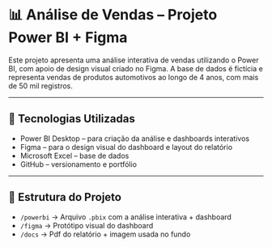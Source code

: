 # 📊 Análise de Vendas – Projeto Power BI + Figma

Este projeto apresenta uma análise interativa de vendas utilizando o Power BI, com apoio de design visual criado no Figma. A base de dados é fictícia e representa vendas de produtos automotivos  ao longo de 4 anos, com mais de 50 mil registros.

---

## 🧩 Tecnologias Utilizadas

- Power BI Desktop – para criação da análise e dashboards interativos
- Figma – para o design visual do dashboard e layout do relatório
- Microsoft Excel – base de dados
- GitHub – versionamento e portfólio

---

## 📁 Estrutura do Projeto

- `/powerbi` → Arquivo `.pbix` com a análise interativa + dashboard
- `/figma` → Protótipo visual do dashboard 
- `/docs` → Pdf do relatório + imagem usada no fundo
